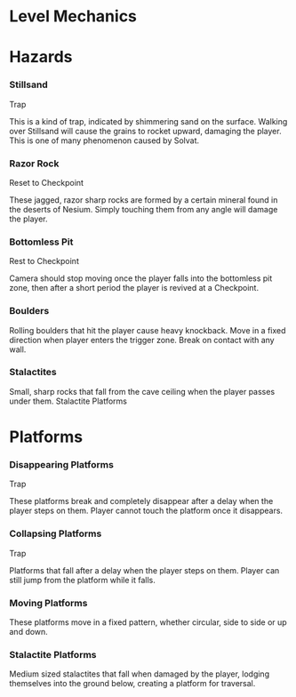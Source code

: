 # Level Mechanics

# Hazards

### Stillsand
Trap

This is a kind of trap, indicated by shimmering sand on the surface. Walking over Stillsand will cause the grains to rocket upward, damaging the player. This is one of many phenomenon caused by Solvat.

### Razor Rock
Reset to Checkpoint

These jagged, razor sharp rocks are formed by a certain mineral found in the deserts of Nesium. Simply touching them from any angle will damage the player.

### Bottomless Pit
Rest to Checkpoint

Camera should stop moving once the player falls into the bottomless pit zone, then after a short period the player is revived at a Checkpoint.

### Boulders
Rolling boulders that hit the player cause heavy knockback. Move in a fixed direction when player enters the trigger zone. Break on contact with any wall.

### Stalactites
Small, sharp rocks that fall from the cave ceiling when the player passes under them.
Stalactite Platforms

# Platforms
### Disappearing Platforms

Trap

These platforms break and completely disappear after a delay when the player steps on them. Player cannot touch the platform once it disappears.

### Collapsing Platforms
Trap

Platforms that fall after a delay when the player steps on them. Player can still jump from the platform while it falls.

### Moving Platforms
These platforms move in a fixed pattern, whether circular, side to side or up and down.

### Stalactite Platforms
Medium sized stalactites that fall when damaged by the player, lodging themselves into the ground below, creating a platform for traversal.